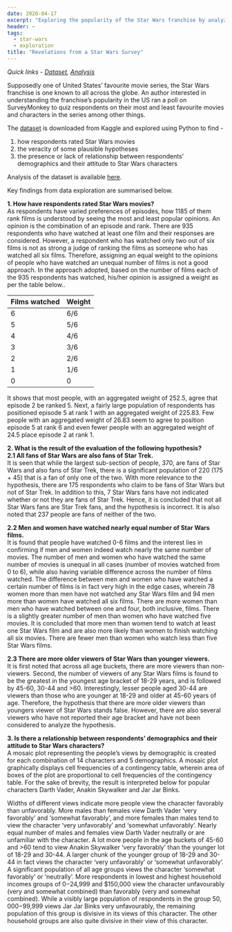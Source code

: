 ```yaml
---
date: 2020-04-17
excerpt: "Exploring the popularity of the Star Wars franchise by analyzing responses to a survey run in the US.  Technique - Data cleaning, exploration and visualization using Python."
header: ~
tags:
  - star-wars
  - exploration
title: "Revelations from a Star Wars Survey"
---
```


*Quick links - [Dataset](https://www.kaggle.com/samaxtech/star-wars-survey-data), [Analysis](https://github.com/sinhasaumya/projects/blob/main/star-wars-survey-data-exploration.ipynb)*  

Supposedly one of United States’ favourite movie series, the Star Wars franchise is one known to all across the globe. An author interested in understanding the franchise’s popularity in the US ran a poll on SurveyMonkey to quiz respondents on their most and least favourite movies and characters in the series among other things.  

The [dataset](https://www.kaggle.com/samaxtech/star-wars-survey-data) is downloaded from Kaggle and explored using Python to find -
1. how respondents rated Star Wars movies
2. the veracity of some plausible hypotheses
3. the presence or lack of relationship between respondents’ demographics and their attitude to Star Wars characters  

Analysis of the dataset is available [here](https://github.com/sinhasaumya/projects/blob/main/star-wars-survey-data-exploration.ipynb).

Key findings from data exploration are summarised below.

**1. How have respondents rated Star Wars movies?**  
As respondents have varied preferences of episodes, how 1185 of them rank films is understood by seeing the most and least popular opinions. An opinion is the combination of an episode and rank. There are 935 respondents who have watched at least one film and their responses are considered. However, a respondent who has watched only two out of six films is not as strong a judge of ranking the films as someone who has watched all six films. Therefore, assigning an equal weight to the opinions of people who have watched an unequal number of films is not a good approach. In the approach adopted, based on the number of films each of the 935 respondents has watched, his/her opinion is assigned a weight as per the table below..

Films watched | Weight
------------- | -------------
6             | 6/6
5             | 5/6
4             | 4/6
3             | 3/6
2             | 2/6
1             | 1/6
0             | 0

It shows that most people, with an aggregated weight of 252.5, agree that episode 2 be ranked 5. Next, a fairly large population of respondents has positioned episode 5 at rank 1 with an aggregated weight of 225.83. Few people with an aggregated weight of 26.83 seem to agree to position episode 5 at rank 6 and even fewer people with an aggregated weight of 24.5 place episode 2 at rank 1.

**2. What is the result of the evaluation of the following hypothesis?**  
**2.1 All fans of Star Wars are also fans of Star Trek.**  
It is seen that while the largest sub-section of people, 370, are fans of Star Wars and also fans of Star Trek, there is a significant population of 220 (175 + 45) that is a fan of only one of the two. With more relevance to the hypothesis, there are 175 respondents who claim to be fans of Star Wars but not of Star Trek. In addition to this, 7 Star Wars fans have not indicated whether or not they are fans of Star Trek. Hence, it is concluded that not all Star Wars fans are Star Trek fans, and the hypothesis is incorrect. It is also noted that 237 people are fans of neither of the two. 

**2.2 Men and women have watched nearly equal number of Star Wars films.**  
It is found that people have watched 0-6 films and the interest lies in confirming if men and women indeed watch nearly the same number of movies. The number of men and women who have watched the same number of movies is unequal in all cases (number of movies watched from 0 to 6), while also having variable difference across the number of films watched. The difference between men and women who have watched a certain number of films is in fact very high in the edge cases, wherein 78 women more than men have not watched any Star Wars film and 94 men more than women have watched all six films. There are more women than men who have watched between one and four, both inclusive, films. There is a slightly greater number of men than women who have watched five movies. It is concluded that more men than women tend to watch at least one Star Wars film and are also more likely than women to finish watching all six movies. There are fewer men than women who watch less than five Star Wars films. 

**2.3 There are more older viewers of Star Wars than younger viewers.**  
It is first noted that across all age buckets, there are more viewers than non-viewers. Second, the number of viewers of any Star Wars films is found to be the greatest in the youngest age bracket of 18-29 years, and is followed by 45-60, 30-44 and >60. Interestingly, lesser people aged 30-44 are viewers than those who are younger at 18-29 and older at 45-60 years of age. Therefore, the hypothesis that there are more older viewers than youngers viewer of Star Wars stands false. However, there are also several viewers who have not reported their age bracket and have not been considered to analyze the hypothesis. 

**3. Is there a relationship between respondents’ demographics and their attitude to Star Wars characters?**  
A mosaic plot representing the people’s views by demographic is created for each combination of 14 characters and 5 demographics. A mosaic plot graphically displays cell frequencies of a contingency table, wherein area of boxes of the plot are proportional to cell frequencies of the contingency table. For the sake of brevity, the result is interpreted below for popular characters Darth Vader, Anakin Skywalker and Jar Jar Binks. 

Widths of different views indicate more people view the character favorably than unfavorably. More males than females view Darth Vader ‘very favorably’ and ‘somewhat favorably’, and more females than males tend to view the character ‘very unfavorably’ and ‘somewhat unfavorably’. Nearly equal number of males and females view Darth Vader neutrally or are unfamiliar with the character. 
A lot more people in the age buckets of 45-60 and >60 tend to view Anakin Skywalker ‘very favorably’ than the younger lot of 18-29 and 30-44. A larger chunk of the younger group of 18-29 and 30-44 in fact views the character ‘very unfavorably’ or ‘somewhat unfavorably’. A significant population of all age groups views the character ‘somewhat favorably’ or ‘neutrally’. More respondents in lowest and highest household incomes groups of $0-$24,999 and $150,000 view the character unfavourably (very and somewhat combined) than favorably (very and somewhat combined). While a visibly large population of respondents in the group $50,000-$99,999 views Jar Jar Binks very unfavourably, the remaining population of this group is divisive in its views of this character. The other household groups are also quite divisive in their view of this character. 